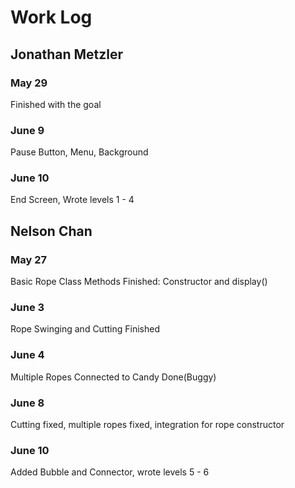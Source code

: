 # Work Log

## Jonathan Metzler

### May 29

Finished with the goal

### June 9

Pause Button, Menu, Background

### June 10

End Screen, Wrote levels 1 - 4


## Nelson Chan

### May 27

Basic Rope Class Methods Finished: Constructor and display() 

### June 3

Rope Swinging and Cutting Finished

### June 4

Multiple Ropes Connected to Candy Done(Buggy)

### June 8

Cutting fixed, multiple ropes fixed, integration for rope constructor

### June 10

Added Bubble and Connector, wrote levels 5 - 6
